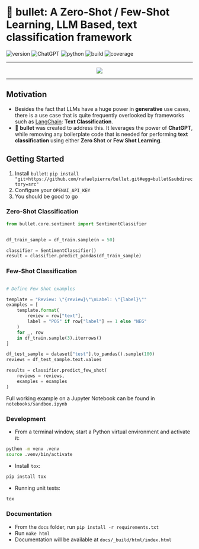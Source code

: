 # 🚅 bullet: A Zero-Shot / Few-Shot Learning, LLM Based, text classification framework

![version](https://img.shields.io/badge/version-0.0.1-red?style=for-the-badge) ![ChatGPT](https://img.shields.io/badge/chatGPT-74aa9c?style=for-the-badge&logo=openai&logoColor=white) ![python](https://img.shields.io/badge/python-3.11-blue?style=for-the-badge) ![build](https://img.shields.io/badge/build-passing-green?style=for-the-badge) ![coverage](https://img.shields.io/badge/coverage-96%25-green?style=for-the-badge)

<hr />

<p align="center"><img src="https://github.com/rafaelpierre/bullet/blob/main/img/bullet.png.png?raw=true" /></p>

<hr />

## Motivation

* Besides the fact that LLMs have a huge power in **generative** use cases, there is a use case that is quite frequently overlooked by frameworks such as [LangChain](https://www.langchain.com/): **Text Classification**.
* 🚅 **bullet** was created to address this. It leverages the power of **ChatGPT**, while removing any boilerplate code that is needed for performing **text classification** using either **Zero Shot** or **Few Shot Learning**.

## Getting Started

1. Install `bullet`: `pip install "git+https://github.com/rafaelpierre/bullet.git#egg=bullet&subdirectory=src"`
2. Configure your `OPENAI_API_KEY`
3. You should be good to go

### Zero-Shot Classification

```python
from bullet.core.sentiment import SentimentClassifier


df_train_sample = df_train.sample(n = 50)

classifier = SentimentClassifier()
result = classifier.predict_pandas(df_train_sample)
```

### Few-Shot Classification

```python

# Define Few Shot examples

template = "Review: \"{review}\"\nLabel: \"{label}\""
examples = [
    template.format(
        review = row["text"],
        label = "POS" if row["label"] == 1 else "NEG"
    )
    for _, row
    in df_train.sample(3).iterrows()
]

df_test_sample = dataset["test"].to_pandas().sample(100)
reviews = df_test_sample.text.values

results = classifier.predict_few_shot(
    reviews = reviews,
    examples = examples
)
```

Full working example on a Jupyter Notebook can be found in `notebooks/sandbox.ipynb`

### Development

* From a terminal window, start a Python virtual environment and activate it:

```bash
python -m venv .venv
source .venv/bin/activate
```

* Install `tox`:

```bash
pip install tox
```

* Running unit tests:

```bash
tox
```

### Documentation

* From the `docs` folder, run `pip install -r requirements.txt`
* Run `make html`
* Documentation will be available at `docs/_build/html/index.html`
